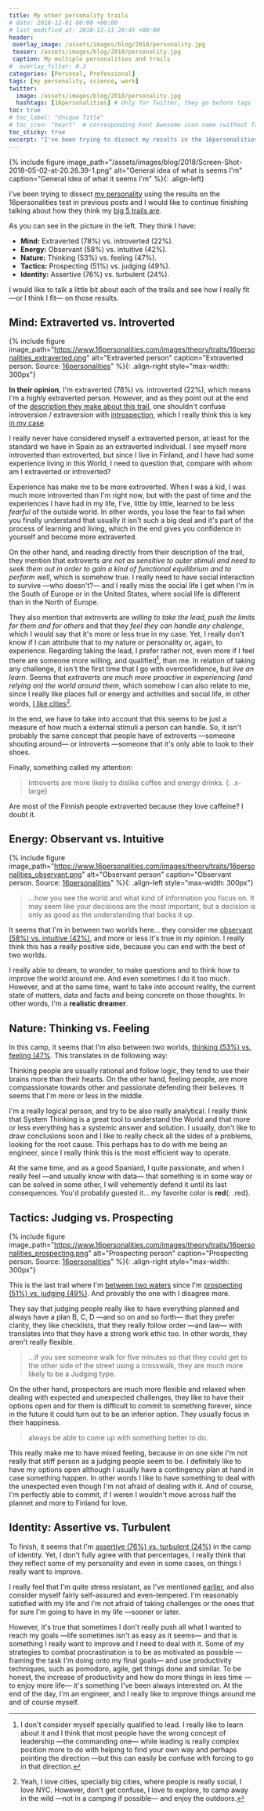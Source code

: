 ```yaml
---
title: My other personality trails
# date: 2018-12-01 00:00 +00:00
# last_modified_at: 2018-12-11 20:45 +00:00
header: 
 overlay_image: /assets/images/blog/2018/personality.jpg
 teaser: /assets/images/blog/2018/personality.jpg
 caption: My multiple personalities and trails
#  overlay_filter: 0.3
categories: [Personal, Professional]
tags: [my personality, science, work]
twitter: 
  image: /assets/images/blog/2018/personality.jpg
  hashtags: [16personalities] # Only for Twitter, they go before tags
toc: true
# toc_label: "Unique Title"
# toc_icon: "heart"  # corresponding Font Awesome icon name (without fa prefix)
toc_sticky: true
excerpt: "I've been trying to dissect my results in the 16personalities test about [my personality](/archive/tags/my-personality/) in previous posts and I would like to continue, and finish talking about how they think my [big 5 trails are](https://en.wikipedia.org/wiki/Big_Five_personality_traits)."
---
```


{% include figure image_path="/assets/images/blog/2018/Screen-Shot-2018-05-02-at-20.26.39-1.png" alt="General idea of what is seems I'm" caption="General idea of what it seems I'm" %}{: .align-left}

I've been trying to dissect [my personality](/archive/tags/my-personality/) using the results on the 16personalities test in previous posts and I would like to continue finishing talking about how they think my [big 5 trails are](https://en.wikipedia.org/wiki/Big_Five_personality_traits). 

As you can see in the picture in the left. They think I have: 

- **Mind:** Extraverted (78%) vs. introverted (22%). 
- **Energy:** Observant (58%) vs. intuitive (42%). 
- **Nature:** Thinking (53%) vs. feeling (47%). 
- **Tactics:** Prospecting (51%) vs. judging (49%). 
- **Identity:** Assertive (76%) vs. turbulent (24%). 

I would like to talk a little bit about each of the trails and see how I really fit —or I think I fit— on those results. 

## Mind: Extraverted vs. Introverted

{% include figure image_path="https://www.16personalities.com/images/theory/traits/16personalities_extraverted.png" alt="Extraverted person" caption="Extraverted person. Source: [16personalities](https://www.16personalities.com/articles/mind-introverted-vs-extraverted)" %}{: .align-right style="max-width: 300px"}

**In their opinion**, I'm extraverted (78%) vs. introverted (22%), which means I'm a highly extraverted person. However, and as they point out at the end of the [description they make about this trail](https://www.16personalities.com/articles/mind-introverted-vs-extraverted), one shouldn't confuse introversion / extraversion with [introspection](https://en.wikipedia.org/wiki/Introspection), which I really think this is key [in my case](http://tcat.tc/1PJ4yUZ). 

I really never have considered myself a extraverted person, at least for the standard we have in Spain as an extraverted individual. I see myself more introverted than extroverted, but since I live in Finland, and I have had some experience living in this World, I need to question that, compare with whom am I extraverted or introverted? 

Experience has make me to be more extroverted. When I was a kid, I was much more introverted than I'm right now, but with the past of time and the experiences I have had in my life, I've, little by little, learned to be less *fearful* of the outside world. In other words, you lose the fear to fail when you finally understand that usually it isn't such a big deal and it's part of the process of learning and living, which in the end gives you confidence in yourself and become more extraverted. 

On the other hand, and reading directly from their description of the trail, they mention that extroverts *are not as sensitive to outer stimuli and need to seek them out in order to gain a kind of functional equilibrium and to perform well*, which is somehow true. I really need to have social interaction to survive —who doesn't?— and I really miss the social life I get when I'm in the South of Europe or in the United States, where social life is different than in the North of Europe. 

They also mention that extroverts are *willing to take the lead*, *push the limits for them and for others* and that they *feel they can handle any chalenge*, which I would say that it's more or less true in my case. Yet, I really don't know if I can attribute that to my nature or personality or, again, to experience. Regarding taking the lead, I prefer rather not, even more if I feel there are someone more willing, and qualified[^1], than me. In relation of taking any challenge, it isn't the first time that I go with overconfidence, but *live an learn*. Seems that *extraverts are much more proactive in experiencing (and relying on) the world around them*, which somehow I can also relate to me, since I really like places full or energy and activities and social life, in other words, [I like cities](https://www.youtube.com/watch?v=Fp_b3PnsPPs)[^2]. 

In the end, we have to take into account that this seems to be just a measure of how much a external stimuli a person can handle. So, it isn't probably the same concept that people have of extroverts —someone shouting around— or introverts —someone that it's only able to look to their shoes. 

Finally, something called my attention: 

> Introverts are more likely to dislike coffee and energy drinks. 
> {: .x-large}

Are most of the Finnish people extraverted because they love caffeine? I doubt it. 

## Energy: Observant vs. Intuitive

{% include figure image_path="https://www.16personalities.com/images/theory/traits/16personalities_observant.png" alt="Observant person" caption="Observant person. Source: [16personalities](https://www.16personalities.com/articles/energy-intuitive-vs-observant)" %}{: .align-left style="max-width: 300px"}

> ...how you see the world and what kind of information you focus on. It may seem like your decisions are the most important, but a decision is only as good as the understanding that backs it up.

It seems that I'm in between two worlds here... they consider me [observant (58%) vs. intuitive (42%)](https://www.16personalities.com/articles/energy-intuitive-vs-observant), and more or less it's true in my opinion. I really think this has a really positive side, because you can end with the best of two worlds. 

I really able to dream, to wonder, to make questions and to think how to improve the world around me. And even sometimes I do it too much. However, and at the same time, want to take into account reality, the current state of matters, data and facts and being concrete on those thoughts. In other words, I'm a **realistic dreamer**. 

## Nature: Thinking vs. Feeling

In this camp, it seems that I'm also between two worlds, [thinking (53%) vs. feeling (47%](https://www.16personalities.com/articles/nature-thinking-vs-feeling). This translates in de following way: 

Thinking people are usually rational and follow logic, they tend to use their brains more than their hearts. On the other hand, feeling people, are more compassionate towards other and passionate defending their believes. It seems that I'm more or less in the middle. 

I'm a really logical person, and try to be also really analytical. I really think that System Thinking is a great tool to understand the World and that more or less everything has a systemic answer and solution. I usually, don't like to draw conclusions soon and I like to really check all the sides of a problems, looking for the root cause. This perhaps has to do with me being an engineer, since I really think this is the most efficient way to operate. 

At the same time, and as a good Spaniard, I quite passionate, and when I really feel —and usually know with data— that something is in some way or can be solved in some other, I will vehemently defend it until its last consequences. You'd probably guested it... my favorite color is **red**{: .red}. 

## Tactics: Judging vs. Prospecting

{% include figure image_path="https://www.16personalities.com/images/theory/traits/16personalities_prospecting.png" alt="Prospecting person" caption="Prospecting person. Source: [16personalities](https://www.16personalities.com/articles/tactics-judging-vs-prospecting)" %}{: .align-right style="max-width: 300px"}

This is the last trail where I'm [between two waters](https://www.youtube.com/watch?v=2oyhlad64-s) since I'm [prospecting (51%) vs. judging (49%)](https://www.16personalities.com/articles/tactics-judging-vs-prospecting). And provably the one with I disagree more.

They say that judging people really like to have everything planned and always have a plan B, C, D —and so on and so forth— that they prefer clarity, they like checklists, that they really follow order —and law— with translates into that they have a strong work ethic too. In other words, they aren't really flexible. 

> ...if you see someone walk for five minutes so that they could get to the other side of the street using a crosswalk, they are much more likely to be a Judging type.

On the other hand, prospectors are much more flexible and relaxed when dealing with expected and unexpected challenges, they like to have their options open and for them is difficult to commit to something forever, since in the future it could turn out to be an inferior option. They usually focus in their happiness. 

> always be able to come up with something better to do. 

This really make me to have mixed feeling, because in on one side I'm not really that stiff person as a judging people seem to be. I definitely like to have my options open although I usually have a contingency plan at hand in case something happen. In other words I like to have something to deal with the unexpected even though I'm not afraid of dealing with it. And of course, I'm perfectly able to commit, if I weren I wouldn't move across half the plannet and more to Finland for love. 

## Identity: Assertive vs. Turbulent

To finish, it seems that I'm [assertive (76%) vs. turbulent (24%)](https://www.16personalities.com/articles/identity-assertive-vs-turbulent) in the camp of identity. Yet, I don't fully agree with that percentages, I really think that they reflect some of my personality and even in some cases, on things I really want to improve. 

I really feel that I'm quite stress resistant, as I've mentioned [earlier](/blog/2018/11/13/the-explorer-with-the-people-mastery/#stress-resistant), and also consider myself fairly self-assured and even-tempered. I'm reasonably satisfied with my life and I'm not afraid of taking challenges or the ones that for sure I'm going to have in my life —sooner or later. 

However, it's true that sometimes I don't really push all what I wanted to reach my goals —life sometimes isn't as easy as it seems— and that is something I really want to improve and I need to deal with it. Some of my strategies to combat procrastination is to be as motivated as possible —framing the task I'm doing onto my final goals—  and use productivity techniques, such as pomodoro, agile, get things done and similar. To be honest, the increase of productivity and how do more things in less time —to enjoy more life— it's something I've been always interested on. At the end of the day, I'm an engineer, and I really like to improve things around me and of course myself. 





[^1]: I don't consider myself specially qualified to lead. I really like to learn about it and I think that most people have the wrong concept of leadership —the commanding one— while leading is really complex position more to do with helping to find your own way and perhaps pointing the direction —but this can easily be confuse with forcing to go in that direction. 

[^2]: Yeah, I love cities, specially big cities, where people is really social, I love NYC. However, don't get confuse, I love to explore, to camp away in the wild —not in a camping if possible— and enjoy the outdoors. 

